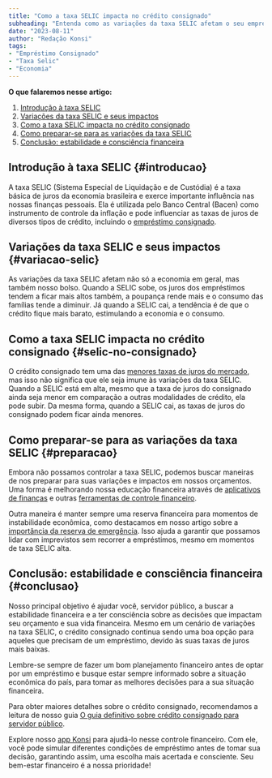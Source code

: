 ```yaml
---
title: "Como a taxa SELIC impacta no crédito consignado"
subheading: "Entenda como as variações da taxa SELIC afetam o seu empréstimo consignado e aprenda a se preparar para as mudanças no cenário econômico."
date: "2023-08-11"
author: "Redação Konsi"
tags:
- "Empréstimo Consignado"
- "Taxa Selic"
- "Economia"
---
```


**O que falaremos nesse artigo:**

1. [Introdução à taxa SELIC](#introducao)
2. [Variações da taxa SELIC e seus impactos](#variacao-selic)
3. [Como a taxa SELIC impacta no crédito consignado](#selic-no-consignado)
4. [Como preparar-se para as variações da taxa SELIC](#preparacao)
5. [Conclusão: estabilidade e consciência financeira](#conclusao)

## Introdução à taxa SELIC {#introducao}

A taxa SELIC (Sistema Especial de Liquidação e de Custódia) é a taxa básica de juros da economia brasileira e exerce importante influência nas nossas finanças pessoais. Ela é utilizada pelo Banco Central (Bacen) como instrumento de controle da inflação e pode influenciar as taxas de juros de diversos tipos de crédito, incluindo o [empréstimo consignado](/o-guia-definitivo-sobre-crdito-consignado-para-servidor-pblico-novato).

## Variações da taxa SELIC e seus impactos {#variacao-selic}

As variações da taxa SELIC afetam não só a economia em geral, mas também nosso bolso. Quando a SELIC sobe, os juros dos empréstimos tendem a ficar mais altos também, a poupança rende mais e o consumo das famílias tende a diminuir. Já quando a SELIC cai, a tendência é de que o crédito fique mais barato, estimulando a economia e o consumo. 

## Como a taxa SELIC impacta no crédito consignado {#selic-no-consignado}

O crédito consignado tem uma das [menores taxas de juros do mercado](/por-que-o-crdito-consignado-a-melhor-escolha-para-servidores-pblicos), mas isso não significa que ele seja imune às variações da taxa SELIC. Quando a SELIC está em alta, mesmo que a taxa de juros do consignado ainda seja menor em comparação a outras modalidades de crédito, ela pode subir. Da mesma forma, quando a SELIC cai, as taxas de juros do consignado podem ficar ainda menores.

## Como preparar-se para as variações da taxa SELIC {#preparacao}

Embora não possamos controlar a taxa SELIC, podemos buscar maneiras de nos preparar para suas variações e impactos em nossos orçamentos. Uma forma é melhorando nossa educação financeira através de [aplicativos de finanças](/o-papel-dos-aplicativos-de-finanas-na-gesto-financeira-dos-servidores-pblicos) e outras [ferramentas de controle financeiro](/aplicativo-de-controle-financeiro-confira-otimas-opcoes). 

Outra maneira é manter sempre uma reserva financeira para momentos de instabilidade econômica, como destacamos em nosso artigo sobre a [importância da reserva de emergência](/a-importncia-da-reserva-de-emergncia-e-como-constru-la-com-inteligncia-financeira). Isso ajuda a garantir que possamos lidar com imprevistos sem recorrer a empréstimos, mesmo em momentos de taxa SELIC alta.

## Conclusão: estabilidade e consciência financeira {#conclusao}

Nosso principal objetivo é ajudar você, servidor público, a buscar a estabilidade financeira e a ter consciência sobre as decisões que impactam seu orçamento e sua vida financeira. Mesmo em um cenário de variações na taxa SELIC, o crédito consignado continua sendo uma boa opção para aqueles que precisam de um empréstimo, devido às suas taxas de juros mais baixas.

Lembre-se sempre de fazer um bom planejamento financeiro antes de optar por um empréstimo e busque estar sempre informado sobre a situação econômica do país, para tomar as melhores decisões para a sua situação financeira. 

Para obter maiores detalhes sobre o crédito consignado, recomendamos a leitura de nosso guia [O guia definitivo sobre crédito consignado para servidor público](/o-guia-definitivo-sobre-crdito-consignado-para-servidor-pblico-novato). 

Explore nosso [app Konsi](https://www.konsi.com.br/download) para ajudá-lo nesse controle financeiro. Com ele, você pode simular diferentes condições de empréstimo antes de tomar sua decisão, garantindo assim, uma escolha mais acertada e consciente. Seu bem-estar financeiro é a nossa prioridade!